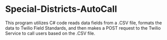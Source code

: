 # Special-Districts-AutoCall

This program utilizes C# code reads data fields from a .CSV file, formats the data to Twilio Field Standards, and then makes a POST request to the Twilio Service to call users based on the .CSV file.
